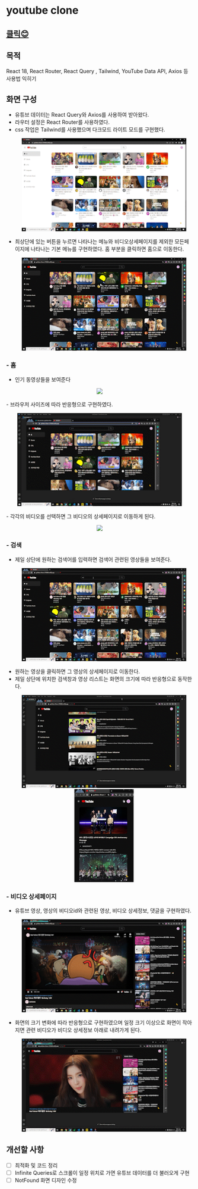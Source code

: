 # youtube clone

## [클릭😊](https://guileless-kheer-270589.netlify.app/)

## 목적

React 18, React Router, React Query , Tailwind, YouTube Data API, Axios 등 사용법 익히기

## 화면 구성

- 유튜브 데이터는 React Query와 Axios를 사용하여 받아왔다.
- 라우터 설정은 React Router를 사용하였다.
- css 작업은 Tailwind를 사용했으며 다크모드 라이트 모드를 구현했다.
  <p align="center">
  <img src="./public/img/다크모드.gif" height="250" />
  </p>
- 최상단에 있는 버튼을 누르면 나타나는 메뉴와 비디오상세페이지를 제외한 모든페이지에 나타나는 기본 메뉴를 구현하였다. 홈 부분을 클릭하면 홈으로 이동한다.
  <p align="center">
  <img src="./public/img/사이드바.gif" height="250" />
  </p>

### - 홈

- 인기 동영상들을 보여준다
<p align="center">
  <img src="./public/img/홈.jpg" height="250" />
</p>
- 브라우저 사이즈에 따라 반응형으로 구현하였다.
  <p align="center">
  <img src="./public/img/홈_반응형.gif" height="250" />
  </p>
- 각각의 비디오를 선택하면 그 비디오의 상세페이지로 이동하게 된다.
  <p align="center">
  <img src="./public/img/상세페이지이동.gif" height="250" />
  </p>

### - 검색

- 제일 상단에 원하는 검색어를 입력하면 검색어 관련된 영상들을 보여준다.
  <p align="center">
  <img src="./public/img/검색.gif" height="250" />
  </p>
- 원하는 영상을 클릭하면 그 영상의 상세페이지로 이동한다.
- 제일 상단에 위치한 검색창과 영상 리스트는 화면의 크기에 따라 반응형으로 동작한다.
  <p align="center">
  <img src="./public/img/검색반응형.gif" height="250" />
  <img src="./public/img/작은검색창.gif" height="250" />
  </p>

### - 비디오 상세페이지

- 유튜브 영상, 영상의 비디오id와 관련된 영상, 비디오 상세정보, 댓글을 구현하였다.
  <p align="center">
  <img src="./public/img/상세페이지구성.gif" height="250" />
  </p>
- 화면의 크기 변화에 따라 반응형으로 구현하였으며 일정 크기 이상으로 화면이 작아지면 관련 비디오가 비디오 상세정보 아래로 내려가게 된다.
  <p align="center">
  <img src="./public/img/상세페이지반응형.gif" height="250" />
  </p>

## 개선할 사항

- [ ] 최적화 및 코드 정리
- [ ] Infinite Queries로 스크롤이 일정 위치로 가면 유튜브 데이터를 더 불러오게 구현
- [ ] NotFound 화면 디자인 수정
